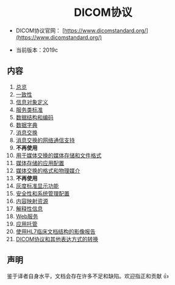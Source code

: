 <h1 align="center">DICOM协议</h1>


* DICOM协议官网： [https://www.dicomstandard.org/](https://www.dicomstandard.org/)

* 当前版本：2019c

## 内容

1. [总览](Part01/)
2. [一致性](Part02/)
3. [信息对象定义](Part03/)
4. [服务类标准](Part04/)
5. [数据结构和编码](Part05/)
6. [数据字典](Part06)
7. [消息交换](Part07)
8. [消息交换的网络通信支持](Part08)
9. **不再使用** 
10. [用于媒体交换的媒体存储和文件格式](Part10)
11. [媒体存储的应用配置](Part11)
12. [媒体交换的格式和物理媒介](Part12)
13. **不再使用**
14. [灰度标准显示功能](Part14)
15. [安全性和系统管理配置](Part15)
16. [内容映射资源](Part16)
17. [解释性信息](Part17)
18. [Web服务](Part18)
19. [应用托管](Part19)
20. [使用HL7临床文档结构的影像报告](Part20)
21. [DICOM协议和其他表达方式的转换](Part21)

## 声明

鉴于译者自身水平，文档会存在许多不足和缺陷。欢迎指正和贡献 :+1: